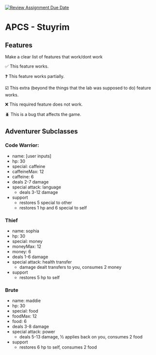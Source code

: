 [![Review Assignment Due Date](https://classroom.github.com/assets/deadline-readme-button-22041afd0340ce965d47ae6ef1cefeee28c7c493a6346c4f15d667ab976d596c.svg)](https://classroom.github.com/a/KprAwj1n)
# APCS - Stuyrim

## Features

Make a clear list of features that work/dont work

:white_check_mark: This feature works.

:question: This feature works partially.

:ballot_box_with_check: This extra (beyond the things that the lab was supposed to do) feature works.

:x: This required feature does not work.

:beetle: This is a bug that affects the game.


## Adventurer Subclasses

### Code Warrior:
- name: [user inputs]
- hp: 30
- special: caffeine
- caffeineMax: 12
- caffeine: 6 
- deals 2-7 damage 
- special attack: language 
  - deals 3-12 damage
- support 
  - restores 5 special to other
  - restores 1 hp and 6 special to self


### Thief 
- name: sophia 
- hp: 30 
- special: money
- moneyMax: 12
- money: 6
- deals 1-6 damage
- special attack: health transfer 
  - damage dealt transfers to you, consumes 2 money
- support 
  - restores 5 hp to self 

### Brute 
- name: maddie
- hp: 30 
- special: food
- foodMax: 12
- food: 6 
- deals 3-8 damage 
- special attack: power
  - deals 5-13 damage, ½ applies back on you, consumes 2 food
- support 
  - restores 6 hp to self, consumes 2 food

